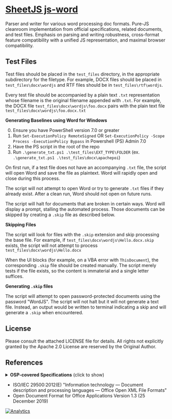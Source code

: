 # [SheetJS js-word](http://wordjs.com)

Parser and writer for various word processing doc formats. Pure-JS cleanroom
implementation from official specifications, related documents, and test files.
Emphasis on parsing and writing robustness, cross-format feature compatibility
with a unified JS representation, and maximal browser compatibility.


## Test Files

Test files should be placed in the `test_files` directory, in the appropriate
subdirectory for the filetype.  For example, DOCX files should be placed in
`test_files\docx\wordjs` and RTF files should be in `test_files\rtf\wordjs`.

Every test file should be accompanied by a plain text `.txt` representation
whose filename is the original filename appended with `.txt`.  For example, the
DOCX file `test_files\docx\wordjs\foo.docx` pairs with the plain text file `test_files\docx\wordjs\foo.docx.txt`

**Generating Baselines using Word for Windows**

0. Ensure you have PowerShell version 7.0 or greater
1. Run `Set-ExecutionPolicy RemoteSigned` OR `Set-ExecutionPolicy -Scope Process -ExecutionPolicy Bypass` in Powershell (PS) Admin 7.0
2. Have the PS script in the root of the repo
3. Run `.\generate_txt.ps1 .\test_files\EXT_TYPE\FOLDER` (ex. `.\generate_txt.ps1 .\test_files\docx\apachepoi`)

On first run, if a test file does not have an accompanying `.txt` file, the
script will open Word and save the file as plaintext.  Word will rapidly open
and close during this process.

The script will not attempt to open Word or try to generate `.txt` files if they
already exist.  After a clean run, Word should not open on future runs.

The script will halt for documents that are broken in certain ways.  Word will
display a prompt, stalling the automated process.  Those documents can be
skipped by creating a `.skip` file as described below.


**Skipping Files**

The script will look for files with the `.skip` extension and skip processing
the base file.  For example, if `test_files\docx\wordjs\Hello.docx.skip` exists,
the script will not attempt to process `test_files\docx\wordjs\Hello.docx`

When the UI blocks (for example, on a VBA error with `ThisDocument`), the
corresponding `.skip` file should be created manually.  The script merely tests
if the file exists, so the content is immaterial and a single letter suffices.

**Generating `.skip` files**

The script will attempt to open password-protected documents using the password
"WordJS".  The script will not halt but it will not generate a text file. Instead, 
an output would be written to terminal indicating a skip and will generate a `.skip` 
when encountered. 

## License

Please consult the attached LICENSE file for details.  All rights not explicitly
granted by the Apache 2.0 License are reserved by the Original Author.


## References

<details>
  <summary><b>OSP-covered Specifications</b> (click to show)</summary>

 - `MS-CFB`: Compound File Binary File Format
 - `MS-DOC`: Word (.doc) Binary File Format
 - `RTF`: Rich Text Format

</details>

- ISO/IEC 29500:2012(E) "Information technology — Document description and processing languages — Office Open XML File Formats"
- Open Document Format for Office Applications Version 1.3 (25 December 2019)

[![Analytics](https://ga-beacon.appspot.com/UA-36810333-1/SheetJS/js-word?pixel)](https://github.com/SheetJS/js-word)
